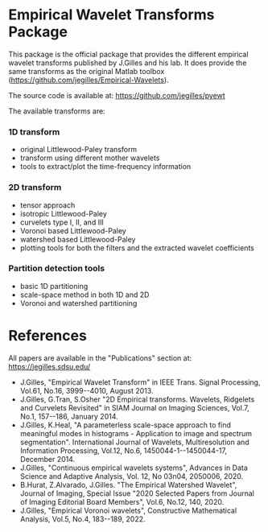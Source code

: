 # Empirical Wavelet Transforms Package

This package is the official package that provides the different empirical wavelet transforms published by J.Gilles and his lab.
It does provide the same transforms as the original Matlab toolbox (https://github.com/jegilles/Empirical-Wavelets).

The source code is available at: https://github.com/jegilles/pyewt

The available transforms are:

### 1D transform

- original Littlewood-Paley transform
- transform using different mother wavelets
- tools to extract/plot the time-frequency information

### 2D transform

- tensor approach
- isotropic Littlewood-Paley
- curvelets type I, II, and III
- Voronoi based Littlewood-Paley
- watershed based Littlewood-Paley
- plotting tools for both the filters and the extracted wavelet coefficients

### Partition detection tools

- basic 1D partitioning
- scale-space method in both 1D and 2D
- Voronoi and watershed partitioning

# References

All papers are available in the "Publications" section at: https://jegilles.sdsu.edu/

- J.Gilles, "Empirical Wavelet Transform" in IEEE Trans. Signal Processing, Vol.61, No.16, 3999--4010, August 2013.
- J.Gilles, G.Tran, S.Osher "2D Empirical transforms. Wavelets, Ridgelets and Curvelets Revisited" in SIAM Journal on Imaging Sciences, Vol.7, No.1, 157--186, January 2014.
- J.Gilles, K.Heal, "A parameterless scale-space approach to find meaningful modes in histograms - Application to image and spectrum segmentation". International Journal of Wavelets, Multiresolution and Information Processing, Vol.12, No.6, 1450044-1--1450044-17, December 2014.
- J.Gilles, "Continuous empirical wavelets systems", Advances in Data Science and Adaptive Analysis, Vol. 12, No 03n04, 2050006, 2020.
- B.Hurat, Z.Alvarado, J.Gilles. "The Empirical Watershed Wavelet", Journal of Imaging, Special Issue "2020 Selected Papers from Journal of Imaging Editorial Board Members", Vol.6, No.12, 140, 2020.
- J.Gilles, "Empirical Voronoi wavelets", Constructive Mathematical Analysis, Vol.5, No.4, 183--189, 2022.

